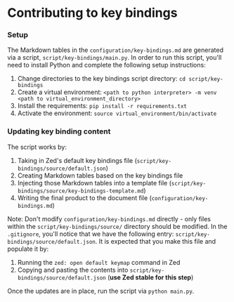 # Contributing to key bindings

### Setup

The Markdown tables in the `configuration/key-bindings.md` are generated via a script, `script/key-bindings/main.py`.  In order to run this script, you'll need to install Python and complete the following setup instructions:

1. Change directories to the key bindings script directory: `cd script/key-bindings`
2. Create a virtual environment: `<path to python interpreter> -m venv <path to virtual_environment_directory>`
3. Install the requirements: `pip install -r requirements.txt`
4. Activate the environment: `source virtual_environment/bin/activate`

### Updating key binding content

The script works by:

1. Taking in Zed's default key bindings file (`script/key-bindings/source/default.json`)
2. Creating Markdown tables based on the key bindings file
3. Injecting those Markdown tables into a template file (`script/key-bindings/source/key-bindings-template.md`)
4. Writing the final product to the document file (`configuration/key-bindings.md`)

Note: Don't modify `configuration/key-bindings.md` directly - only files within the `script/key-bindings/source/` directory should be modified.  In the `.gitignore`, you'll notice that we have the following entry: `script/key-bindings/source/default.json`.  It is expected that you make this file and populate it by:

1. Running the `zed: open default keymap` command in Zed
2. Copying and pasting the contents into `script/key-bindings/source/default.json` (**use Zed stable for this step**)

Once the updates are in place, run the script via `python main.py`.
